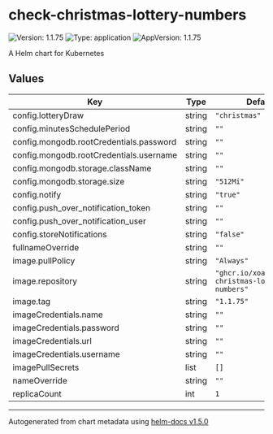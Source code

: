 # check-christmas-lottery-numbers

![Version: 1.1.75](https://img.shields.io/badge/Version-1.1.75-informational?style=flat-square) ![Type: application](https://img.shields.io/badge/Type-application-informational?style=flat-square) ![AppVersion: 1.1.75](https://img.shields.io/badge/AppVersion-1.1.75-informational?style=flat-square)

A Helm chart for Kubernetes

## Values

| Key | Type | Default | Description |
|-----|------|---------|-------------|
| config.lotteryDraw | string | `"christmas"` |  |
| config.minutesSchedulePeriod | string | `""` |  |
| config.mongodb.rootCredentials.password | string | `""` |  |
| config.mongodb.rootCredentials.username | string | `""` |  |
| config.mongodb.storage.className | string | `""` |  |
| config.mongodb.storage.size | string | `"512Mi"` |  |
| config.notify | string | `"true"` |  |
| config.push_over_notification_token | string | `""` |  |
| config.push_over_notification_user | string | `""` |  |
| config.storeNotifications | string | `"false"` |  |
| fullnameOverride | string | `""` |  |
| image.pullPolicy | string | `"Always"` |  |
| image.repository | string | `"ghcr.io/xoanmm/check-christmas-lottery-numbers"` |  |
| image.tag | string | `"1.1.75"` |  |
| imageCredentials.name | string | `""` |  |
| imageCredentials.password | string | `""` |  |
| imageCredentials.url | string | `""` |  |
| imageCredentials.username | string | `""` |  |
| imagePullSecrets | list | `[]` |  |
| nameOverride | string | `""` |  |
| replicaCount | int | `1` |  |

----------------------------------------------
Autogenerated from chart metadata using [helm-docs v1.5.0](https://github.com/norwoodj/helm-docs/releases/v1.5.0)
